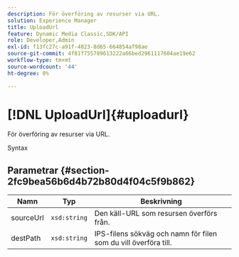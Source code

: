 ```yaml
---
description: För överföring av resurser via URL.
solution: Experience Manager
title: UploadUrl
feature: Dynamic Media Classic,SDK/API
role: Developer,Admin
exl-id: f13fc27c-a91f-4823-8d65-664854af98ae
source-git-commit: 4f81f755789613222a66bed2961117604ae19e62
workflow-type: tm+mt
source-wordcount: '44'
ht-degree: 0%

---
```


# [!DNL UploadUrl]{#uploadurl}

För överföring av resurser via URL.

Syntax

## Parametrar {#section-2fc9bea56b6d4b72b80d4f04c5f9b862}

| Namn | Typ | Beskrivning |
|---|---|---|
| sourceUrl | `xsd:string` | Den käll-URL som resursen överförs från. |
| destPath | `xsd:string` | IPS-filens sökväg och namn för filen som du vill överföra till. |
